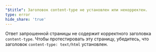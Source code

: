 ```yaml
---
"$title": Заголовок content-type не установлен или некорректен.
type: error
hide_share: 'true'
---
```


Ответ запрошенной страницы не содержит корректного заголовка `content-type`. Чтобы протестировать эту страницу, убедитесь, что заголовок `content-type: text/html` установлен.
